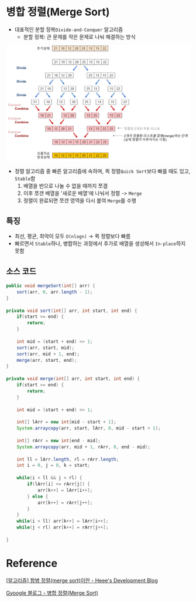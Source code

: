 # 병합 정렬(Merge Sort)
- 대표적인 분할 정복`Divide-and-Conquer` 알고리즘
  - 분할 정복: 큰 문제를 작은 문제로 나눠 해결하는 방식

![img.png](img.png)

- 정렬 알고리즘 중 빠른 알고리즘에 속하며, 퀵 정렬`Quick Sort`보다 빠를 때도 있고, `Stable`함
  1. 배열을 반으로 나눌 수 없을 때까지 쪼갬
  2. 이후 쪼갠 배열을 '새로운 배열'에 나눠서 정렬 -> `Merge`
  3. 정렬이 완료되면 쪼갠 영역을 다시 붙여 `Merge`를 수행

## 특징
- 최선, 평균, 최악이 모두 `O(nlogn)` -> 퀵 정렬보다 빠름
- 빠르면서 `Stable`하나, 병합하는 과정에서 추가로 배열을 생성해서 `In-place`하지 못함

## 소스 코드
```java
public void mergeSort(int[] arr) {
    sort(arr, 0, arr.length - 1);    
}

private void sort(int[] arr, int start, int end) {
    if(start >= end) {
        return;    
    }
    
    int mid = (start + end) >> 1;
    sort(arr, start, mid);
    sort(arr, mid + 1, end);
    merge(arr, start, end);
}

private void merge(int[] arr, int start, int end) {
    if(start >= end) {
        return;    
    }

    int mid = (start + end) >> 1;
    
    int[] lArr = new int[mid - start + 1];
    System.arraycopy(arr, start, lArr, 0, mid - start + 1);
    
    int[] rArr = new int[end - mid];
    System.arraycopy(arr, mid + 1, rArr, 0, end - mid);

    int ll = lArr.length, rl = rArr.length;
    int i = 0, j = 0, k = start;
    
    while(i < ll && j < rl) {
        if(lArr[i] <= rArr[j]) {
            arr[k++] = lArr[i++];
        } else {
            arr[k++] = rArr[j++];
        }
    }
    while(i < ll) arr[k++] = lArr[i++];
    while(j < rl) arr[k++] = rArr[j++];
    
}

```

# Reference

[[알고리즘] 합병 정렬(merge sort)이란 - Heee's Development Blog](https://gmlwjd9405.github.io/2018/05/08/algorithm-merge-sort.html)

[Gyoogle 블로그 - 병합 정렬(Merge Sort)](https://gyoogle.dev/blog/algorithm/Merge%20Sort.html)